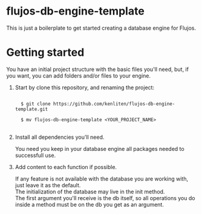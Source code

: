 # flujos-db-engine-template

This is just a boilerplate to get started creating a database engine for Flujos.

# Getting started

You have an initial project structure with the basic files you'll need, but, if you want, you can add folders and/or files to your engine.

<ol>
<li>Start by clone this repository, and renaming the project:</li>
<p>
<pre>
<code>
  $ git clone https://github.com/kenliten/flujos-db-engine-template.git <br>
  $ mv flujos-db-engine-template &lt;YOUR_PROJECT_NAME&gt;
</code>
</pre>
</p>

<li>Install all dependencies you'll need.</li>
<p>
You need you keep in your database engine all packages needed to successfull use.
</p>

<li>Add content to each function if possible.</li>
<p>
If any feature is not available with the database you are working with, just leave it as the default.
<br>
The initialization of the database may live in the init method.
<br>
The first argument you'll receive is the db itself, so all operations you do inside a method must be on the db you get as an argument.
</p>
